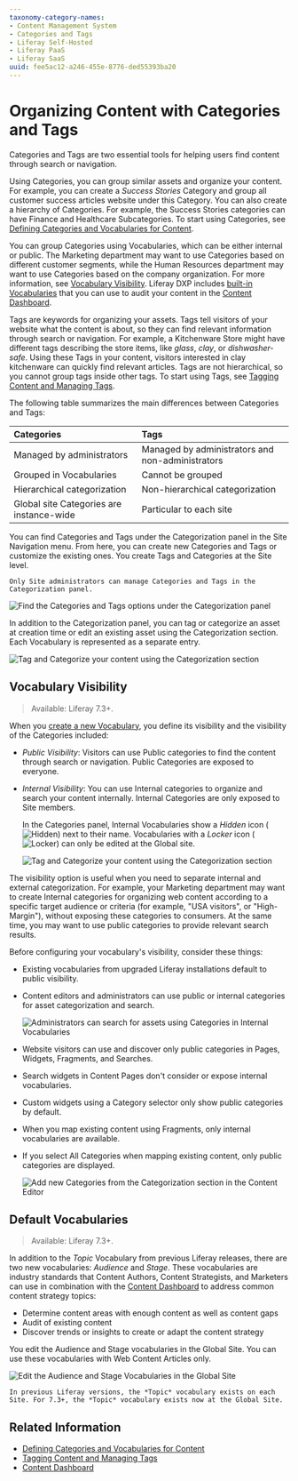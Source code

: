 ```yaml
---
taxonomy-category-names:
- Content Management System
- Categories and Tags
- Liferay Self-Hosted
- Liferay PaaS
- Liferay SaaS
uuid: fee5ac12-a246-455e-8776-ded55393ba20
---
```

# Organizing Content with Categories and Tags

Categories and Tags are two essential tools for helping users find content through search or navigation.

Using Categories, you can group similar assets and organize your content. For example, you can create a _Success Stories_ Category and group all customer success articles website under this Category. You can also create a hierarchy of Categories. For example, the Success Stories categories can have Finance and Healthcare Subcategories. To start using Categories, see [Defining Categories and Vocabularies for Content](./defining-categories-and-vocabularies-for-content.md).

You can group Categories using Vocabularies, which can be either internal or public. The Marketing department may want to use Categories based on different customer segments, while the Human Resources department may want to use Categories based on the company organization. For more information, see [Vocabulary Visibility](#vocabulary-visibility). Liferay DXP includes [built-in Vocabularies](#default-vocabularies) that you can use to audit your content in the [Content Dashboard](../content-dashboard.md).

Tags are keywords for organizing your assets. Tags tell visitors of your website what the content is about, so they can find relevant information through search or navigation. For example, a Kitchenware Store might have different tags describing the store items, like _glass_, _clay_, or _dishwasher-safe_. Using these Tags in your content, visitors interested in clay kitchenware can quickly find relevant articles. Tags are not hierarchical, so you cannot group tags inside other tags. To start using Tags, see [Tagging Content and Managing Tags](./tagging-content-and-managing-tags.md).

The following table summarizes the main differences between Categories and Tags:

| Categories | Tags |
| :--- | :--- |
| Managed by administrators | Managed by administrators and non-administrators |
| Grouped in Vocabularies | Cannot be grouped |
| Hierarchical categorization | Non-hierarchical categorization |
| Global site Categories are instance-wide | Particular to each site |

You can find Categories and Tags under the Categorization panel in the Site Navigation menu. From here, you can create new Categories and Tags or customize the existing ones. You create Tags and Categories at the Site level.

```{note}
Only Site administrators can manage Categories and Tags in the Categorization panel.
```

![Find the Categories and Tags options under the Categorization panel](./organizing-content-with-categories-and-tags/images/01.png)

In addition to the Categorization panel, you can tag or categorize an asset at creation time or edit an existing asset using the Categorization section. Each Vocabulary is represented as a separate entry.

![Tag and Categorize your content using the Categorization section](./organizing-content-with-categories-and-tags/images/02.png)

## Vocabulary Visibility

> Available: Liferay 7.3+.

When you [create a new Vocabulary](./defining-categories-and-vocabularies-for-content.md#defining-vocabularies), you define its visibility and the visibility of the Categories included:

- *Public Visibility*: Visitors can use Public categories to find the content through search or navigation. Public Categories are exposed to everyone.
- *Internal Visibility*: You can use Internal categories to organize and search your content internally. Internal Categories are only exposed to Site members.

    In the Categories panel, Internal Vocabularies show a *Hidden* icon (![Hidden](../../images/icon-hidden.png)) next to their name. Vocabularies with a *Locker* icon (![Locker](../../images/icon-lock.png)) can only be edited at the Global site.

    ![Tag and Categorize your content using the Categorization section](./organizing-content-with-categories-and-tags/images/06.png)

The visibility option is useful when you need to separate internal and external categorization. For example, your Marketing department may want to create Internal categories for organizing web content according to a specific target audience or criteria (for example, "USA visitors", or "High-Margin"), without exposing these categories to consumers. At the same time, you may want to use public categories to provide relevant search results.

Before configuring your vocabulary's visibility, consider these things:

- Existing vocabularies from upgraded Liferay installations default to public visibility.
- Content editors and administrators can use public or internal categories for asset categorization and search.

    ![Administrators can search for assets using Categories in Internal Vocabularies](./organizing-content-with-categories-and-tags/images/09.png)

- Website visitors can use and discover only public categories in Pages, Widgets, Fragments, and Searches.
- Search widgets in Content Pages don't consider or expose internal vocabularies.
- Custom widgets using a Category selector only show public categories by default.
- When you map existing content using Fragments, only internal vocabularies are available.
- If you select All Categories when mapping existing content, only public categories are displayed.

    ![Add new Categories from the Categorization section in the Content Editor](./organizing-content-with-categories-and-tags/images/05.png)

## Default Vocabularies

> Available: Liferay 7.3+.

In addition to the *Topic* Vocabulary from previous Liferay releases, there are two new vocabularies: *Audience* and *Stage*. These vocabularies are industry standards that Content Authors, Content Strategists, and Marketers can use in combination with the [Content Dashboard](../content-dashboard.md) to address common content strategy topics:

- Determine content areas with enough content as well as content gaps
- Audit of existing content
- Discover trends or insights to create or adapt the content strategy

You edit the Audience and Stage vocabularies in the Global Site. You can use these vocabularies with Web Content Articles only.

![Edit the Audience and Stage Vocabularies in the Global Site](./organizing-content-with-categories-and-tags/images/06.png)

```{note}
In previous Liferay versions, the *Topic* vocabulary exists on each Site. For 7.3+, the *Topic* vocabulary exists now at the Global Site.
```

## Related Information

- [Defining Categories and Vocabularies for Content](./defining-categories-and-vocabularies-for-content.md)
- [Tagging Content and Managing Tags](./tagging-content-and-managing-tags.md)
- [Content Dashboard](../content-dashboard.md)
